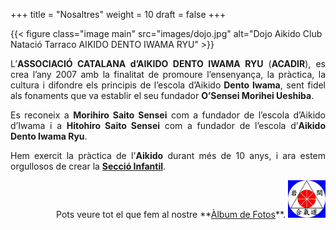 +++
title = "Nosaltres"
weight = 10
draft = false
+++

{{< figure class="image main" src="images/dojo.jpg" alt="Dojo Aikido Club Natació Tarraco AIKIDO DENTO IWAMA RYU" >}}
<div style="text-align: justify">
  L’<strong>ASSOCIACIÓ CATALANA d’AIKIDO DENTO IWAMA RYU</strong> (<strong>ACADIR</strong>), es crea l’any 2007 amb la finalitat de promoure l’ensenyança, la pràctica, la cultura i difondre els principis de l’escola d’Aikido<strong> Dento Iwama</strong>, sent fidel als fonaments que va establir el seu fundador <strong>O’Sensei Morihei Ueshiba</strong>.

  Es reconeix a <strong>Morihiro Saito Sensei</strong> com a fundador de l’escola d’Aikido d’Iwama i a <strong>Hitohiro Saito Sensei</strong> com a fundador de l’escola d’<strong>Aikido Dento Iwama Ryu</strong>.

  Hem exercit la pràctica de l'<strong>Aikido</strong> durant més de 10 anys, i ara estem orgullosos de crear la <a href="#school"><strong>Secció Infantil</strong></a>.

  <div style="text-align:right">
    Pots veure tot el que fem al nostre **<a href="https://sites.google.com/view/aikidotarragona/" target="_blank">Àlbum de Fotos</a>**.
    <img src="images/emblema.jpg" height="60" width="60" alt="Aikido Hitohiro Saito">
  </div>
</div>
